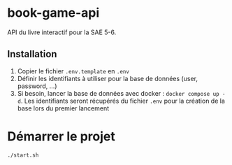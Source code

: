 # book-game-api

API du livre interactif pour la SAE 5-6.

## Installation

1. Copier le fichier `.env.template` en `.env`
2. Définir les identifiants à utiliser pour la base de données (user, password, ...)
3. Si besoin, lancer la base de données avec docker : `docker compose up -d`.
   Les identifiants seront récupérés du fichier `.env` pour la création de la base lors du premier lancement

# Démarrer le projet

```
./start.sh
```
